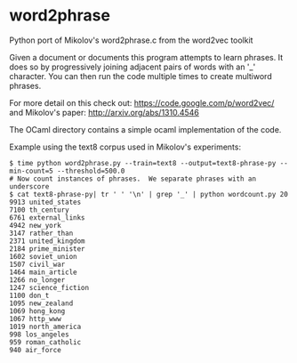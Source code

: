 word2phrase
===========

Python port of Mikolov's word2phrase.c from the word2vec toolkit

Given a document or documents this program attempts to learn phrases.
It does so by progressively joining adjacent pairs of words with an '_' character.
You can then run the code multiple times to create multiword phrases.

For more detail on this check out: https://code.google.com/p/word2vec/
and Mikolov's paper: http://arxiv.org/abs/1310.4546

The OCaml directory contains a simple ocaml implementation of the code.

Example using the text8 corpus used in Mikolov's experiments:
```
$ time python word2phrase.py --train=text8 --output=text8-phrase-py --min-count=5 --threshold=500.0
# Now count instances of phrases.  We separate phrases with an underscore
$ cat text8-phrase-py| tr ' ' '\n' | grep '_' | python wordcount.py 20
9913 united_states
7100 th_century
6761 external_links
4942 new_york
3147 rather_than
2371 united_kingdom
2184 prime_minister
1602 soviet_union
1507 civil_war
1464 main_article
1266 no_longer
1247 science_fiction
1100 don_t
1095 new_zealand
1069 hong_kong
1067 http_www
1019 north_america
998 los_angeles
959 roman_catholic
940 air_force
```

